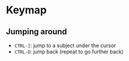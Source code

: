 # Keymap

## Jumping around

- `CTRL-]`: jump to a subject under the cursor
- `CTRL-O`: jump back (repeat to go further back)

